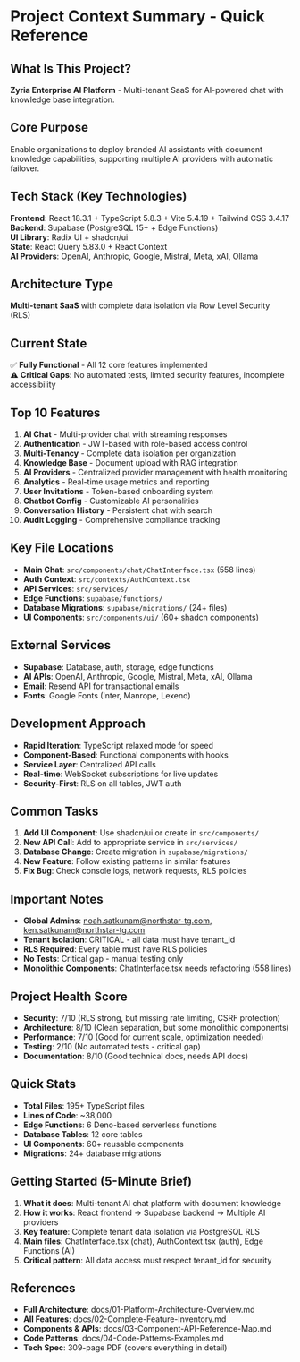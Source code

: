 # Project Context Summary - Quick Reference

## What Is This Project?

**Zyria Enterprise AI Platform** - Multi-tenant SaaS for AI-powered chat with knowledge base integration.

## Core Purpose

Enable organizations to deploy branded AI assistants with document knowledge capabilities, supporting multiple AI providers with automatic failover.

## Tech Stack (Key Technologies)

**Frontend**: React 18.3.1 + TypeScript 5.8.3 + Vite 5.4.19 + Tailwind CSS 3.4.17  
**Backend**: Supabase (PostgreSQL 15+ + Edge Functions)  
**UI Library**: Radix UI + shadcn/ui  
**State**: React Query 5.83.0 + React Context  
**AI Providers**: OpenAI, Anthropic, Google, Mistral, Meta, xAI, Ollama

## Architecture Type

**Multi-tenant SaaS** with complete data isolation via Row Level Security (RLS)

## Current State

✅ **Fully Functional** - All 12 core features implemented  
⚠️ **Critical Gaps**: No automated tests, limited security features, incomplete accessibility

## Top 10 Features

1. **AI Chat** - Multi-provider chat with streaming responses
2. **Authentication** - JWT-based with role-based access control
3. **Multi-Tenancy** - Complete data isolation per organization
4. **Knowledge Base** - Document upload with RAG integration
5. **AI Providers** - Centralized provider management with health monitoring
6. **Analytics** - Real-time usage metrics and reporting
7. **User Invitations** - Token-based onboarding system
8. **Chatbot Config** - Customizable AI personalities
9. **Conversation History** - Persistent chat with search
10. **Audit Logging** - Comprehensive compliance tracking

## Key File Locations

- **Main Chat**: `src/components/chat/ChatInterface.tsx` (558 lines)
- **Auth Context**: `src/contexts/AuthContext.tsx`
- **API Services**: `src/services/`
- **Edge Functions**: `supabase/functions/`
- **Database Migrations**: `supabase/migrations/` (24+ files)
- **UI Components**: `src/components/ui/` (60+ shadcn components)

## External Services

- **Supabase**: Database, auth, storage, edge functions
- **AI APIs**: OpenAI, Anthropic, Google, Mistral, Meta, xAI, Ollama
- **Email**: Resend API for transactional emails
- **Fonts**: Google Fonts (Inter, Manrope, Lexend)

## Development Approach

- **Rapid Iteration**: TypeScript relaxed mode for speed
- **Component-Based**: Functional components with hooks
- **Service Layer**: Centralized API calls
- **Real-time**: WebSocket subscriptions for live updates
- **Security-First**: RLS on all tables, JWT auth

## Common Tasks

1. **Add UI Component**: Use shadcn/ui or create in `src/components/`
2. **New API Call**: Add to appropriate service in `src/services/`
3. **Database Change**: Create migration in `supabase/migrations/`
4. **New Feature**: Follow existing patterns in similar features
5. **Fix Bug**: Check console logs, network requests, RLS policies

## Important Notes

- **Global Admins**: noah.satkunam@northstar-tg.com, ken.satkunam@northstar-tg.com
- **Tenant Isolation**: CRITICAL - all data must have tenant_id
- **RLS Required**: Every table must have RLS policies
- **No Tests**: Critical gap - manual testing only
- **Monolithic Components**: ChatInterface.tsx needs refactoring (558 lines)

## Project Health Score

- **Security**: 7/10 (RLS strong, but missing rate limiting, CSRF protection)
- **Architecture**: 8/10 (Clean separation, but some monolithic components)
- **Performance**: 7/10 (Good for current scale, optimization needed)
- **Testing**: 2/10 (No automated tests - critical gap)
- **Documentation**: 8/10 (Good technical docs, needs API docs)

## Quick Stats

- **Total Files**: 195+ TypeScript files
- **Lines of Code**: ~38,000
- **Edge Functions**: 6 Deno-based serverless functions
- **Database Tables**: 12 core tables
- **UI Components**: 60+ reusable components
- **Migrations**: 24+ database migrations

## Getting Started (5-Minute Brief)

1. **What it does**: Multi-tenant AI chat platform with document knowledge
2. **How it works**: React frontend → Supabase backend → Multiple AI providers
3. **Key feature**: Complete tenant data isolation via PostgreSQL RLS
4. **Main files**: ChatInterface.tsx (chat), AuthContext.tsx (auth), Edge Functions (AI)
5. **Critical pattern**: All data access must respect tenant_id for security

## References

- **Full Architecture**: docs/01-Platform-Architecture-Overview.md
- **All Features**: docs/02-Complete-Feature-Inventory.md
- **Components & APIs**: docs/03-Component-API-Reference-Map.md
- **Code Patterns**: docs/04-Code-Patterns-Examples.md
- **Tech Spec**: 309-page PDF (covers everything in detail)
